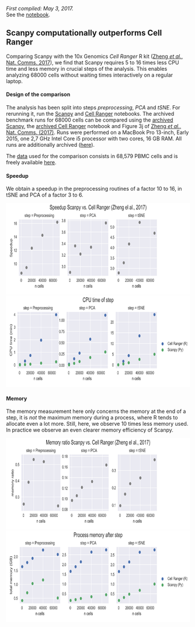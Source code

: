 *First compiled: May 3, 2017.*   
See the [notebook](zheng17.ipynb).

## Scanpy computationally outperforms Cell Ranger

Comparing Scanpy with the 10x Genomics *Cell Ranger* R kit ([Zheng *et al.*, Nat. Comms. 2017](https://dx.doi.org/10.1038/ncomms14049)), we find that Scanpy requires 5 to 16 times  less CPU time and less memory in crucial steps of the analysis. This enables analyzing 68000 cells without waiting times interactively on a regular laptop. 

#### Design of the comparison

The analysis has been split into steps *preprocessing*, *PCA* and *tSNE*. For rerunning it, run the [Scanpy](zheng17.ipynb) and [Cell Ranger](zheng17_R.ipynb) notebooks. The archived benchmark runs for 68000 cells can be compared using the [archived Scanpy](http://falexwolf.de/scanpy_usage/170503_zheng17/zheng17_pbmc64k_cellranger_Py_68000cells.html), the [archived Cell Ranger](http://falexwolf.de/scanpy_usage/170503_zheng17/zheng17_pbmc64k_cellranger_R_68000cells.html) notebook and Figure 3j of [Zheng *et al.*, Nat. Comms. (2017)](https://dx.doi.org/10.1038/ncomms14049). Runs were performed on a MacBook Pro 13-inch, Early 2015, one 2,7 GHz Intel Core i5 processor with two cores, 16 GB RAM. All runs are additionally archived ([here](html)).

The [data](https://s3-us-west-2.amazonaws.com/10x.files/samples/cell/fresh_68k_pbmc_donor_a/fresh_68k_pbmc_donor_a_filtered_gene_bc_matrices.tar.gz) used for the comparison consists in 68,579 PBMC cells and is freely available [here](https://support.10xgenomics.com/single-cell/datasets/fresh_68k_pbmc_donor_a).

#### Speedup

We obtain a speedup in the preprocessing routines of a factor 10 to 16, in tSNE and PCA of a factor 3 to 6.

<img src="figures/speedup.png" height="250">
<img src="figures/cpu_time.png" height="250">

#### Memory

The memory measurement here only concerns the memory at the end of a step, it is *not* the maximum memory during a process, where R tends to allocate even a lot more. Still, here, we observe 10 times less memory used. In practice we observe an even clearer memory efficiency of Scanpy.

<img src="figures/memory_ratio.png" height="250">
<img src="figures/memory.png" height="250">

